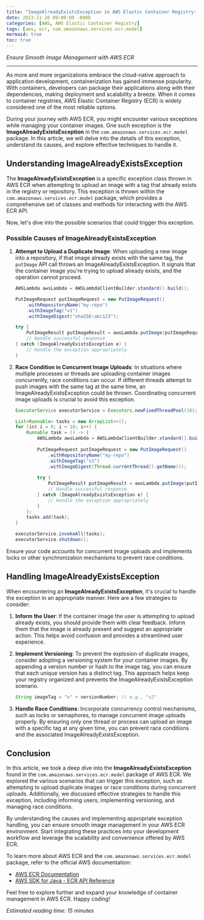 ```yaml
---
title: "ImageAlreadyExistsException in AWS Elastic Container Registry: A Detailed Analysis"
date: 2023-11-28 09:00:00 -0000
categories: [AWS, AWS Elastic Container Registry]
tags: [aws, ecr, com.amazonaws.services.ecr.model]
mermaid: true
toc: true
---
```



*Ensure Smooth Image Management with AWS ECR*

---

As more and more organizations embrace the cloud-native approach to application development, containerization has gained immense popularity. With containers, developers can package their applications along with their dependencies, making deployment and scalability a breeze. When it comes to container registries, AWS Elastic Container Registry (ECR) is widely considered one of the most reliable options.

During your journey with AWS ECR, you might encounter various exceptions while managing your container images. One such exception is the **ImageAlreadyExistsException** in the `com.amazonaws.services.ecr.model` package. In this article, we will delve into the details of this exception, understand its causes, and explore effective techniques to handle it.

## Understanding ImageAlreadyExistsException

The **ImageAlreadyExistsException** is a specific exception class thrown in AWS ECR when attempting to upload an image with a tag that already exists in the registry or repository. This exception is thrown within the `com.amazonaws.services.ecr.model` package, which provides a comprehensive set of classes and methods for interacting with the AWS ECR API.

Now, let's dive into the possible scenarios that could trigger this exception.

### Possible Causes of ImageAlreadyExistsException

1. **Attempt to Upload a Duplicate Image**: When uploading a new image into a repository, if that image already exists with the same tag, the `putImage` API call throws an ImageAlreadyExistsException. It signals that the container image you're trying to upload already exists, and the operation cannot proceed.

    ```java
    AWSLambda awsLambda = AWSLambdaClientBuilder.standard().build();
    
    PutImageRequest putImageRequest = new PutImageRequest()
        .withRepositoryName("my-repo")
        .withImageTag("v1")
        .withImageDigest("sha256:abc123");
    
    try {
        PutImageResult putImageResult = awsLambda.putImage(putImageRequest);
        // Handle successful response
    } catch (ImageAlreadyExistsException e) {
        // Handle the exception appropriately
    }
    ```

2. **Race Condition in Concurrent Image Uploads**: In situations where multiple processes or threads are uploading container images concurrently, race conditions can occur. If different threads attempt to push images with the same tag at the same time, an ImageAlreadyExistsException could be thrown. Coordinating concurrent image uploads is crucial to avoid this exception.

    ```java
    ExecutorService executorService = Executors.newFixedThreadPool(10);

    List<Runnable> tasks = new ArrayList<>();
    for (int i = 0; i < 10; i++) {
        Runnable task = () -> {
            AWSLambda awsLambda = AWSLambdaClientBuilder.standard().build();
            
            PutImageRequest putImageRequest = new PutImageRequest()
                .withRepositoryName("my-repo")
                .withImageTag("v1")
                .withImageDigest(Thread.currentThread().getName());
            
            try {
                PutImageResult putImageResult = awsLambda.putImage(putImageRequest);
                // Handle successful response
            } catch (ImageAlreadyExistsException e) {
                // Handle the exception appropriately
            }
        };
        tasks.add(task);
    }

    executorService.invokeAll(tasks);
    executorService.shutdown();
    ```

Ensure your code accounts for concurrent image uploads and implements locks or other synchronization mechanisms to prevent race conditions.

## Handling ImageAlreadyExistsException

When encountering an **ImageAlreadyExistsException**, it's crucial to handle the exception in an appropriate manner. Here are a few strategies to consider:

1. **Inform the User**: If the container image the user is attempting to upload already exists, you should provide them with clear feedback. Inform them that the image is already present and suggest an appropriate action. This helps avoid confusion and provides a streamlined user experience.

2. **Implement Versioning**: To prevent the explosion of duplicate images, consider adopting a versioning system for your container images. By appending a version number or hash to the image tag, you can ensure that each unique version has a distinct tag. This approach helps keep your registry organized and prevents the ImageAlreadyExistsException scenario.

    ```java
    String imageTag = "v" + versionNumber; // e.g., "v2"
    ```

3. **Handle Race Conditions**: Incorporate concurrency control mechanisms, such as locks or semaphores, to manage concurrent image uploads properly. By ensuring only one thread or process can upload an image with a specific tag at any given time, you can prevent race conditions and the associated ImageAlreadyExistsException.

## Conclusion

In this article, we took a deep dive into the **ImageAlreadyExistsException** found in the `com.amazonaws.services.ecr.model` package of AWS ECR. We explored the various scenarios that can trigger this exception, such as attempting to upload duplicate images or race conditions during concurrent uploads. Additionally, we discussed effective strategies to handle this exception, including informing users, implementing versioning, and managing race conditions.

By understanding the causes and implementing appropriate exception handling, you can ensure smooth image management in your AWS ECR environment. Start integrating these practices into your development workflow and leverage the scalability and convenience offered by AWS ECR.

To learn more about AWS ECR and the `com.amazonaws.services.ecr.model` package, refer to the official AWS documentation:

- [AWS ECR Documentation](https://docs.aws.amazon.com/ecr/)
- [AWS SDK for Java - ECR API Reference](https://docs.aws.amazon.com/sdk-for-java/v1/developer-guide/examples-ecr-doc.html)

Feel free to explore further and expand your knowledge of container management in AWS ECR. Happy coding!

*Estimated reading time: 15 minutes*